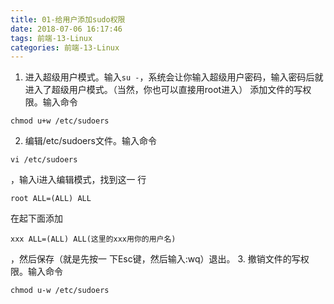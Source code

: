 ```yaml
---
title: 01-给用户添加sudo权限
date: 2018-07-06 16:17:46
tags: 前端-13-Linux
categories: 前端-13-Linux
---
```

1. 进入超级用户模式。输入`su -`，系统会让你输入超级用户密码，输入密码后就进入了超级用户模式。（当然，你也可以直接用root进入）
添加文件的写权限。输入命令
```
chmod u+w /etc/sudoers
```

2. 编辑/etc/sudoers文件。输入命令
```
vi /etc/sudoers
```
，输入i进入编辑模式，找到这一 行
```
root ALL=(ALL) ALL
```
在起下面添加
```
xxx ALL=(ALL) ALL(这里的xxx用你的用户名)
```
，然后保存（就是先按一 下Esc键，然后输入:wq）退出。
3. 撤销文件的写权限。输入命令
```
chmod u-w /etc/sudoers
```
